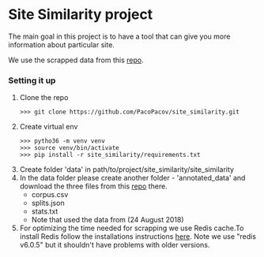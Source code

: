# Site Similarity project
The main goal in this project is to have a tool that can give you more information about particular site.

We use the scrapped data from this [repo](https://github.com/ramybaly/News-Media-Reliability).

### Setting it up
1. Clone the repo
    ```
    >>> git clone https://github.com/PacoPacov/site_similarity.git
    ```
2. Create virtual env
    ```
    >>> pytho36 -m venv venv
    >>> source venv/bin/activate
    >>> pip install -r site_similarity/requirements.txt
    ```
3. Create folder 'data' in path/to/project/site_similarity/site_similarity
4. In the data folder please create another folder - 'annotated_data' and download the three files from this [repo](https://github.com/ramybaly/News-Media-Reliability/tree/master/data) there.
    * corpus.csv
    * splits.json
    * stats.txt
    * Note that used the data from (24 August 2018)
5. For optimizing the time needed for scrapping we use Redis cache.To install Redis follow the installations instructions [here](https://techmonger.github.io/40/redis-without-root/).
Note we use "redis v6.0.5" but it shouldn't have problems with older versions.